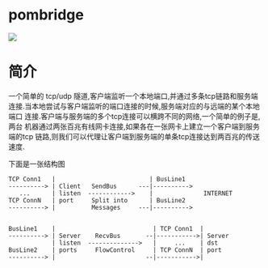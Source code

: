 # pombridge

![](https://avatars1.githubusercontent.com/u/2346051?v=3&s=120)

简介
===
一个简单的 tcp/udp 隧道,客户端监听一个本地端口,并通过多条tcp链路和服务端
连接.当本地尝试与客户端监听的端口连接的时候,服务端对应的与远端的某个本地端口
连接.客户端与服务端的多个tcp连接可以横跨不同的网络,一个简单的例子是,两台
机器通过两张百兆有线网卡连接,如果各在一张网卡上建立一个客户端到服务端的tcp
链路,则我们可以代理让客户端到服务端的单条tcp连接达到两百兆的传送速度.

下面是一张结构图

```
TCP Conn1   |                          | BusLine1
----------> | Client   SendBus      ---|---------->
   ...      | listen  ------------>    |              INTERNET
TCP ConnN   | port     Split into      | BusLine2
----------> |          Messages     ---|---------->


BusLine1    |                           | TCP Conn1  |
----------> | Server    RecvBus       --|----------->| Server
            | listen  -------------->   |     ...    | dst
BusLine2    | ports     FlowControl     | TCP ConnN  | port
----------> |                         --|----------->|

```
